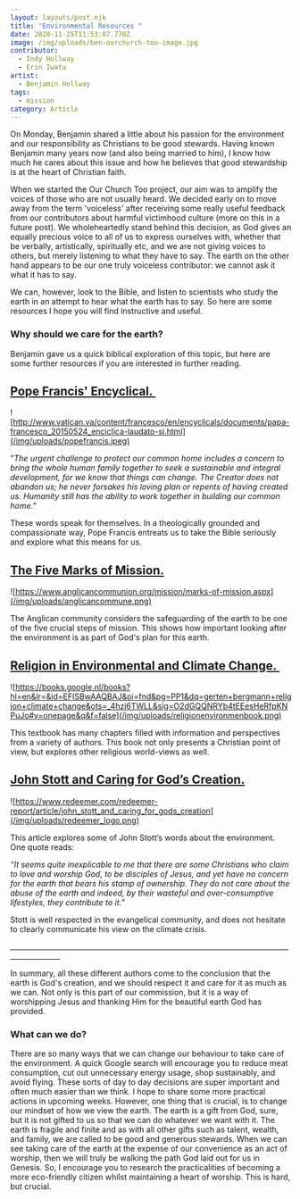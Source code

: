 ```yaml
---
layout: layouts/post.njk
title: "Environmental Resources "
date: 2020-11-25T11:53:07.778Z
image: /img/uploads/ben-ourchurch-too-image.jpg
contributor:
  - Indy Hollway
  - Erin Iwata
artist:
  - Benjamin Hollway
tags:
  - mission
category: Article
---
```

On Monday, Benjamin shared a little about his passion for the environment and our responsibility as Christians to be good stewards. Having known Benjamin many years now (and also being married to him), I know how much he cares about this issue and how he believes that good stewardship is at the heart of Christian faith.

When we started the Our Church Too project, our aim was to amplify the voices of those who are not usually heard. We decided early on to move away from the term 'voiceless' after receiving some really useful feedback from our contributors about harmful victimhood culture (more on this in a future post). We wholeheartedly stand behind this decision, as God gives an equally precious voice to all of us to express ourselves with, whether that be verbally, artistically, spiritually etc, and we are not giving voices to others, but merely listening to what they have to say. The earth on the other hand appears to be our one truly voiceless contributor: we cannot ask it what it has to say.

We can, however, look to the Bible, and listen to scientists who study the earth in an attempt to hear what the earth has to say. So here are some resources I hope you will find instructive and useful. 

### Why should we care for the earth? 

Benjamin gave us a quick biblical exploration of this topic, but here are some further resources if you are interested in further reading. 

## [Pope Francis' Encyclical. ](![https://www.redeemer.com/redeemer-report/article/john_stott_and_caring_for_gods_creation](/img/uploads/redeemer_logo.png))

![http://www.vatican.va/content/francesco/en/encyclicals/documents/papa-francesco_20150524_enciclica-laudato-si.html](/img/uploads/popefrancis.jpeg)

"*The urgent challenge to protect our common home includes a concern to bring the whole human family together to seek a sustainable and integral development, for we know that things can change. The Creator does not abandon us; he never forsakes his loving plan or repents of having created us. Humanity still has the ability to work together in building our common home."*

These words speak for themselves. In a theologically grounded and compassionate way, Pope Francis entreats us to take the Bible seriously and explore what this means for us.

## [The Five Marks of Mission.](https://www.anglicancommunion.org/mission/marks-of-mission.aspx) 

![https://www.anglicancommunion.org/mission/marks-of-mission.aspx](/img/uploads/anglicancommune.png)

The Anglican community considers the safeguarding of the earth to be one of the five crucial steps of mission. This shows how important looking after the environment is as part of God's plan for this earth. 

## [Religion in Environmental and Climate Change. ](https://books.google.nl/books?hl=en&lr=&id=EFISBwAAQBAJ&oi=fnd&pg=PP1&dq=gerten+bergmann+religion+climate+change&ots=_4hzj6TWLL&sig=O2dGQQNRYb4tEEesHeRfpKNPuJo#v=onepage&q&f=false)

![https://books.google.nl/books?hl=en&lr=&id=EFISBwAAQBAJ&oi=fnd&pg=PP1&dq=gerten+bergmann+religion+climate+change&ots=_4hzj6TWLL&sig=O2dGQQNRYb4tEEesHeRfpKNPuJo#v=onepage&q&f=false](/img/uploads/religionenvironmenbook.png)

This textbook has many chapters filled with information and perspectives from a variety of authors. This book not only presents a Christian point of view, but explores other religious world-views as well. 

## [John Stott and Caring for God’s Creation.](https://www.redeemer.com/redeemer-report/article/john_stott_and_caring_for_gods_creation) 

![https://www.redeemer.com/redeemer-report/article/john_stott_and_caring_for_gods_creation](/img/uploads/redeemer_logo.png)

This article explores some of John Stott’s words about the environment. One quote reads:

*“It seems quite inexplicable to me that there are some Christians who claim to love and worship God, to be disciples of Jesus, and yet have no concern for the earth that bears his stamp of ownership. They do not care about the abuse of the earth and indeed, by their wasteful and over-consumptive lifestyles, they contribute to it.”*

Stott is well respected in the evangelical community, and does not hesitate to clearly communicate his view on the climate crisis. 

\_\_\_\_\_\_\_\_\_\_\_\_\_\_\_\_\_\_\_\_\_\_\_\_\_\_\_\_\_\_\_\_\_\_\_\_\_\_\_\_\_\_\_\_\_\_\_\_\_\_\_\_\_\_\_\_\_\_\_\_\_\_\_\_\_\_\_\_\_\_\_\_\_\_\_\_\_\_\_\_\_\_\_\_\_\_\_\_\_\_\_\_

In summary, all these different authors come to the conclusion that the earth is God's creation, and we should respect it and care for it as much as we can. Not only is this part of our commission, but it is a way of worshipping Jesus and thanking Him for the beautiful earth God has provided. 

### What can we do?

There are so many ways that we can change our behaviour to take care of the environment. A quick Google search will encourage you to reduce meat consumption, cut out unnecessary energy usage, shop sustainably, and avoid flying. These sorts of day to day decisions are super important and often much easier than we think. I hope to share some more practical actions in upcoming weeks. However, one thing that is crucial, is to change our mindset of how we view the earth. The earth is a gift from God, sure, but it is not gifted to us so that we can do whatever we want with it. The earth is fragile and finite and as with all other gifts such as talent, wealth, and family, we are called to be good and generous stewards. When we can see taking care of the earth at the expense of our convenience as an act of worship, then we will truly be walking the path God laid out for us in Genesis. So, I encourage you to research the practicalities of becoming a more eco-friendly citizen whilst maintaining a heart of worship. This is hard, but crucial.